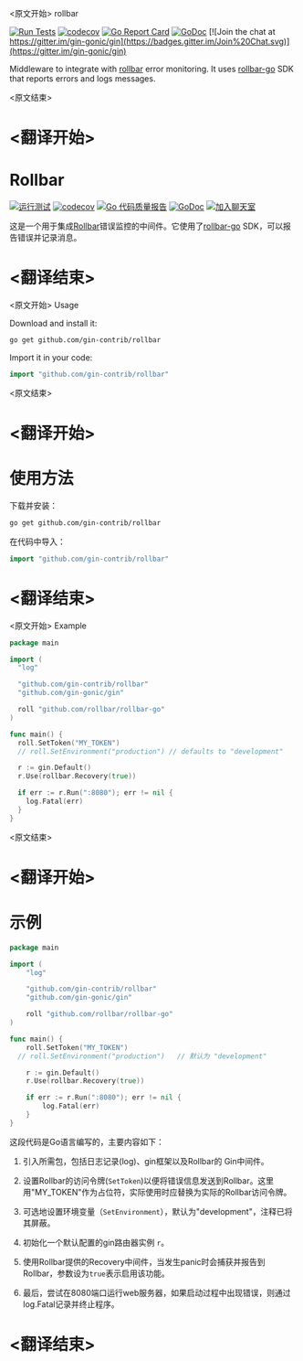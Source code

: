 
<原文开始>
rollbar

[![Run Tests](https://github.com/gin-contrib/rollbar/actions/workflows/go.yml/badge.svg)](https://github.com/gin-contrib/rollbar/actions/workflows/go.yml)
[![codecov](https://codecov.io/gh/gin-contrib/rollbar/branch/master/graph/badge.svg)](https://codecov.io/gh/gin-contrib/rollbar)
[![Go Report Card](https://goreportcard.com/badge/github.com/gin-contrib/rollbar)](https://goreportcard.com/report/github.com/gin-contrib/rollbar)
[![GoDoc](https://godoc.org/github.com/gin-contrib/rollbar?status.svg)](https://godoc.org/github.com/gin-contrib/rollbar)
[![Join the chat at https://gitter.im/gin-gonic/gin](https://badges.gitter.im/Join%20Chat.svg)](https://gitter.im/gin-gonic/gin)

Middleware to integrate with [rollbar](https://rollbar.com/) error monitoring. It uses [rollbar-go](https://github.com/rollbar/rollbar-go) SDK that reports errors and logs messages.


<原文结束>

# <翻译开始>
# Rollbar

[![运行测试](https://github.com/gin-contrib/rollbar/actions/workflows/go.yml/badge.svg)](https://github.com/gin-contrib/rollbar/actions/workflows/go.yml)
[![codecov](https://codecov.io/gh/gin-contrib/rollbar/branch/master/graph/badge.svg)](https://codecov.io/gh/gin-contrib/rollbar)
[![Go 代码质量报告](https://goreportcard.com/badge/github.com/gin-contrib/rollbar)](https://goreportcard.com/report/github.com/gin-contrib/rollbar)
[![GoDoc](https://godoc.org/github.com/gin-contrib/rollbar?status.svg)](https://godoc.org/github.com/gin-contrib/rollbar)
[![加入聊天室](https://badges.gitter.im/Join%20Chat.svg)](https://gitter.im/gin-gonic/gin)

这是一个用于集成[Rollbar](https://rollbar.com/)错误监控的中间件。它使用了[rollbar-go](https://github.com/rollbar/rollbar-go) SDK，可以报告错误并记录消息。

# <翻译结束>


<原文开始>
Usage

Download and install it:

```sh
go get github.com/gin-contrib/rollbar
```

Import it in your code:

```go
import "github.com/gin-contrib/rollbar"
```


<原文结束>

# <翻译开始>
# 使用方法

下载并安装：

```sh
go get github.com/gin-contrib/rollbar
```

在代码中导入：

```go
import "github.com/gin-contrib/rollbar"
```

# <翻译结束>


<原文开始>
Example

```go
package main

import (
  "log"

  "github.com/gin-contrib/rollbar"
  "github.com/gin-gonic/gin"

  roll "github.com/rollbar/rollbar-go"
)

func main() {
  roll.SetToken("MY_TOKEN")
  // roll.SetEnvironment("production") // defaults to "development"

  r := gin.Default()
  r.Use(rollbar.Recovery(true))

  if err := r.Run(":8080"); err != nil {
    log.Fatal(err)
  }
}
```

<原文结束>

# <翻译开始>
# 示例

```go
package main

import (
    "log"

    "github.com/gin-contrib/rollbar"
    "github.com/gin-gonic/gin"

    roll "github.com/rollbar/rollbar-go"
)

func main() {
    roll.SetToken("MY_TOKEN")
  // roll.SetEnvironment("production")   // 默认为 "development"

    r := gin.Default()
    r.Use(rollbar.Recovery(true))

    if err := r.Run(":8080"); err != nil {
        log.Fatal(err)
    }
}
```

这段代码是Go语言编写的，主要内容如下：

1. 引入所需包，包括日志记录(log)、gin框架以及Rollbar的 Gin中间件。

2. 设置Rollbar的访问令牌(`SetToken`)以便将错误信息发送到Rollbar。这里用"MY_TOKEN"作为占位符，实际使用时应替换为实际的Rollbar访问令牌。

3. 可选地设置环境变量（`SetEnvironment`），默认为"development"，注释已将其屏蔽。

4. 初始化一个默认配置的gin路由器实例 `r`。

5. 使用Rollbar提供的Recovery中间件，当发生panic时会捕获并报告到Rollbar，参数设为`true`表示启用该功能。

6. 最后，尝试在8080端口运行web服务器，如果启动过程中出现错误，则通过log.Fatal记录并终止程序。

# <翻译结束>

